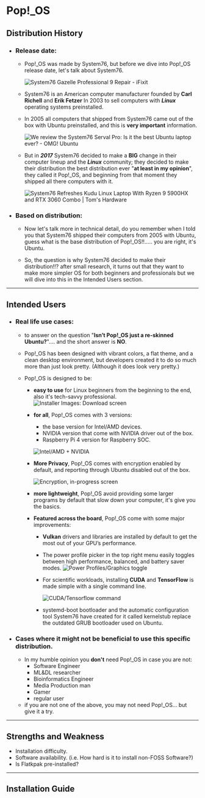 # Pop!\_OS

## Distribution History

- ### Release date:
	- Pop!\_OS was made by System76, but before we dive into Pop!\_OS release date, let's talk about System76.
		
		
		
		![System76 Gazelle Professional 9 Repair - iFixit](https://guide-images.cdn.ifixit.com/igi/TKufGFDCRBFdmsPO.standard)
		
		
		
	- System76 is an American computer manufacturer founded by **Carl Richell** and **Erik Fetzer** In 2003 to sell computers with ***Linux*** operating systems preinstalled.
		
	- In 2005 all computers that shipped from System76 came out of the box with Ubuntu preinstalled, and this is **very important** information.
	  
	
	  ![We review the System76 Serval Pro: Is it the best Ubuntu laptop ever? -  OMG! Ubuntu](https://149366088.v2.pressablecdn.com/wp-content/uploads/2011/05/serval1.jpg)
	
	
	
	- But in ***2017*** System76 decided to make a **BIG** change in their computer lineup and the ___Linux___ community; they decided to make their distribution the best distribution ever "**at least in my opinion**", they called it Pop!\_OS, and beginning from that moment they shipped all there computers with it. 
	
	  
	
	  ![System76 Refreshes Kudu Linux Laptop With Ryzen 9 5900HX and RTX 3060 Combo  | Tom's Hardware](https://cdn.mos.cms.futurecdn.net/LTbDbqgobxNsbCQLfaWKsm.jpg)
	
- ### Based on distribution:
	- Now let's talk more in technical detail, do you remember when I told you that System76 shipped their computers from 2005 with Ubuntu, guess what is the base distribution of Pop!\_OS!!..... you are right, it's Ubuntu.

	- So, the question is why System76 decided to make their distribution!!?
	  after small research, it turns out that they want to make more simpler OS for both beginners and professionals but we will dive into this in the Intended Users section.

---
## Intended Users
- ### Real life use cases:
	- to answer on the question "__Isn’t Pop!\_OS just a re-skinned Ubuntu?__".... and the short answer is __NO__.
	
	- Pop!\_OS has been designed with vibrant colors, a flat theme, and a clean desktop environment, but developers created it to do so much more than just look pretty. (Although it does look very pretty.)
	
	- Pop!\_OS is designed to be:
		- **easy to use** for Linux beginners from the beginning to the end, also it's tech-savvy professional. 
			![Installer Images: Download screen](https://support.system76.com/_nuxt/image/ada97d.png)
		
		- **for all**, Pop!\_OS comes with 3 versions:
			
			- the base version for Intel/AMD devices.
			- NVIDIA version that come with NVIDIA driver out of the box.
			- Raspberry Pi 4 version for Raspberry SOC.
			 
			 
			 ![Intel/AMD + NVIDIA](https://support.system76.com/_nuxt/image/ca6696.png)
			
		- **More Privacy**, Pop!\_OS comes with encryption enabled by default, and reporting through Ubuntu disabled out of the box.
			
		
			![Encryption, in-progress screen](https://support.system76.com/_nuxt/image/a3ffb3.png)
			
		- **more lightweight**, Pop!\_OS avoid providing some larger programs by default that slow down your computer, it's give you the basics.
		
		- **Featured across the board**, Pop!\_OS come with some major improvements:
			
			- **Vulkan** drivers and libraries are installed by default to get the most out of your GPU’s performance.
			
			- The power profile picker in the top right menu easily toggles between high performance, balanced, and battery saver modes.
			![Power Profiles/Graphics toggle](https://support.system76.com/_nuxt/image/938ff6.png)
			
			- For scientific workloads, installing **CUDA** and **TensorFlow** is made simple with a single command line.
			
			
			  ![CUDA/Tensorflow command](https://support.system76.com/_nuxt/image/0505e5.png)
			
			- systemd-boot bootloader and the automatic configuration tool System76 have created for it called kernelstub replace the outdated GRUB bootloader used on Ubuntu.   
	
- ### Cases where it might not be beneficial to use this specific distribution.
	- In my humble opinion you **don't** need Pop!\_OS in case you are not: 
		- Software Engineer 
		- ML&DL researcher
		- Bioinformatics Engineer
		- Media Production man
		- Gamer
		- regular user
	- if you are not one of the above, you may not need Pop!\_OS... but give it a try. 

---
## Strengths and Weakness

- Installation difficulty.
- Software availability. (i.e. How hard is it to install non-FOSS Software?)
- Is Flatkpak pre-installed?
---
## Installation Guide
